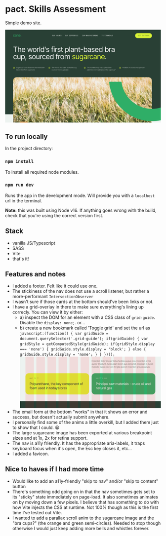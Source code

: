 # pact. Skills Assessment

Simple demo site.

![Screenshot of site](screenshot.png)

## To run locally

In the project directory:

### `npm install`

To install all required node modules.

### `npm run dev`

Runs the app in the development mode. Will provide you with a `localhost` url in the terminal.

**Note:** this was built using Node v16. If anything goes wrong with the build, check that you're using the correct version first.

## Stack

- vanilla JS/Typescript
- SASS
- Vite
- that's it!

## Features and notes

- I added a footer. Felt like it could use one.
- The stickiness of the nav does not use a scroll listener, but rather a more-performant `IntersectionObserver`
- I wasn't sure if those cards at the bottom should've been links or not.
- I have a grid-overlay in there to make sure everything's lining up correcly. You can view it by either:
  - a) inspect the DOM for an element with a CSS class of `grid-guide`. Disable the `display: none;`. or...
  - b) create a new bookmark called 'Toggle grid' and set the url as `javascript:(function() { var gridGuide = document.querySelector('.grid-guide'); if(gridGuide) { var gridStyle = getComputedStyle(gridGuide); if(gridStyle.display === 'none') { gridGuide.style.display = 'block'; } else { gridGuide.style.display = 'none'; } } })();`
    ![grid guide](grid-guide.png)
- The email form at the bottom "works" in that it shows an error and success, but doesn't actually submit anywhere.
- I personally find some of the anims a little overkill, but I added them just to show that I could. 😀
- The large sugarcane image has been exported at various breakpoint sizes and at 1x, 2x for retina support.
- The nav is a11y friendly. It has the appropriate aria-labels, it traps keyboard focus when it's open, the Esc key closes it, etc...
- I added a favicon.

## Nice to haves if I had more time

- Would like to add an a11y-friendly "skip to nav" and/or "skip to content" button
- There's something odd going on in that the nav sometimes gets set to its "sticky" state immediately on page-load. It also sometimes animates on by moving down a few pixels. I believe that has something to do with how Vite injects the CSS at runtime. Not 100% though as this is the first time I've tested out Vite.
- I wanted to add a parallax scroll anim to the sugarcane image and the "bra cups?" (the orange and green semi-circles). Needed to stop though otherwise I would just keep adding more bells and whistles forever.
